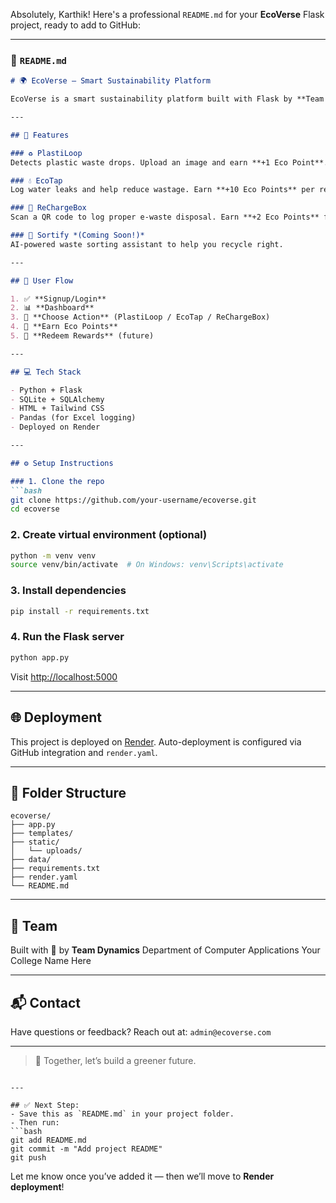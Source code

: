 Absolutely, Karthik! Here's a professional `README.md` for your **EcoVerse** Flask project, ready to add to GitHub:

---

### 📄 `README.md`

````markdown
# 🌍 EcoVerse – Smart Sustainability Platform

EcoVerse is a smart sustainability platform built with Flask by **Team Dynamics** to promote environmental responsibility across college campuses. It gamifies eco-friendly actions by awarding users with Eco Points for participating in sustainability efforts.

---

## 🚀 Features

### ♻️ PlastiLoop
Detects plastic waste drops. Upload an image and earn **+1 Eco Point**.

### 💧 EcoTap
Log water leaks and help reduce wastage. Earn **+10 Eco Points** per report.

### 🔋 ReChargeBox
Scan a QR code to log proper e-waste disposal. Earn **+2 Eco Points** for each submission.

### 🧠 Sortify *(Coming Soon!)*
AI-powered waste sorting assistant to help you recycle right.

---

## 📸 User Flow

1. ✅ **Signup/Login**
2. 📊 **Dashboard**
3. 🧾 **Choose Action** (PlastiLoop / EcoTap / ReChargeBox)
4. 🌟 **Earn Eco Points**
5. 🎁 **Redeem Rewards** (future)

---

## 💻 Tech Stack

- Python + Flask
- SQLite + SQLAlchemy
- HTML + Tailwind CSS
- Pandas (for Excel logging)
- Deployed on Render

---

## ⚙️ Setup Instructions

### 1. Clone the repo
```bash
git clone https://github.com/your-username/ecoverse.git
cd ecoverse
````

### 2. Create virtual environment (optional)

```bash
python -m venv venv
source venv/bin/activate  # On Windows: venv\Scripts\activate
```

### 3. Install dependencies

```bash
pip install -r requirements.txt
```

### 4. Run the Flask server

```bash
python app.py
```

Visit [http://localhost:5000](http://localhost:5000)

---

## 🌐 Deployment

This project is deployed on [Render](https://render.com).
Auto-deployment is configured via GitHub integration and `render.yaml`.

---

## 📁 Folder Structure

```
ecoverse/
├── app.py
├── templates/
├── static/
│   └── uploads/
├── data/
├── requirements.txt
├── render.yaml
└── README.md
```

---

## 👥 Team

Built with 💚 by **Team Dynamics**
Department of Computer Applications
Your College Name Here

---

## 📬 Contact

Have questions or feedback?
Reach out at: `admin@ecoverse.com`

---

> 🌱 Together, let’s build a greener future.

````

---

## ✅ Next Step:
- Save this as `README.md` in your project folder.
- Then run:
```bash
git add README.md
git commit -m "Add project README"
git push
````

Let me know once you’ve added it — then we’ll move to **Render deployment**!
